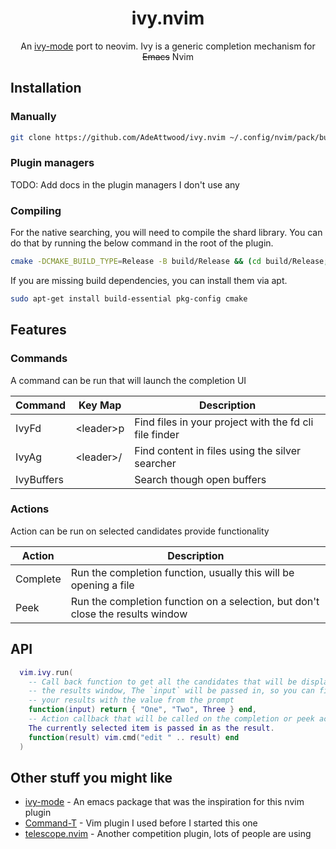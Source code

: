 <div align="center">

# ivy.nvim

An [ivy-mode](https://github.com/abo-abo/swiper#ivy) port to neovim. Ivy is a
generic completion mechanism for ~~Emacs~~ Nvim

</div>

## Installation

### Manually

```sh
git clone https://github.com/AdeAttwood/ivy.nvim ~/.config/nvim/pack/bundle/start/ivy.nvim
```

### Plugin managers

TODO: Add docs in the plugin managers I don't use any

### Compiling

For the native searching, you will need to compile the shard library. You can
do that by running the below command in the root of the plugin.

```sh
cmake -DCMAKE_BUILD_TYPE=Release -B build/Release && (cd build/Release; make -j)
```

If you are missing build dependencies, you can install them via apt.

```sh
sudo apt-get install build-essential pkg-config cmake
```

## Features

### Commands

A command can be run that will launch the completion UI

| Command    | Key Map     | Description                                            |
| ---------- | ----------- | ------------------------------------------------------ |
| IvyFd      | \<leader\>p | Find files in your project with the fd cli file finder |
| IvyAg      | \<leader\>/ | Find content in files using the silver searcher        |
| IvyBuffers |             | Search though open buffers                             |

### Actions

Action can be run on selected candidates provide functionality

| Action   | Description                                                                    |
| -------- | ------------------------------------------------------------------------------ |
| Complete | Run the completion function, usually this will be opening a file               |
| Peek     | Run the completion function on a selection, but don't close the results window |

## API

```lua
  vim.ivy.run(
    -- Call back function to get all the candidates that will be displayed in
    -- the results window, The `input` will be passed in, so you can filter
    -- your results with the value from the prompt
    function(input) return { "One", "Two", Three } end,
    -- Action callback that will be called on the completion or peek actions.
    The currently selected item is passed in as the result.
    function(result) vim.cmd("edit " .. result) end
  )
```

## Other stuff you might like

- [ivy-mode](https://github.com/abo-abo/swiper#ivy) - An emacs package that was the inspiration for this nvim plugin
- [Command-T](https://github.com/wincent/command-t) - Vim plugin I used before I started this one
- [telescope.nvim](https://github.com/nvim-telescope/telescope.nvim) - Another competition plugin, lots of people are using
